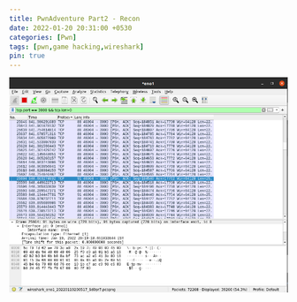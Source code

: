 ```yaml
---
title: PwnAdventure Part2 - Recon
date: 2022-01-20 20:31:00 +0530
categories: [Pwn]
tags: [pwn,game hacking,wireshark]
pin: true
---
```

![Logo](/assets/postimg/pwnadv-2/wireshark-banner.png)